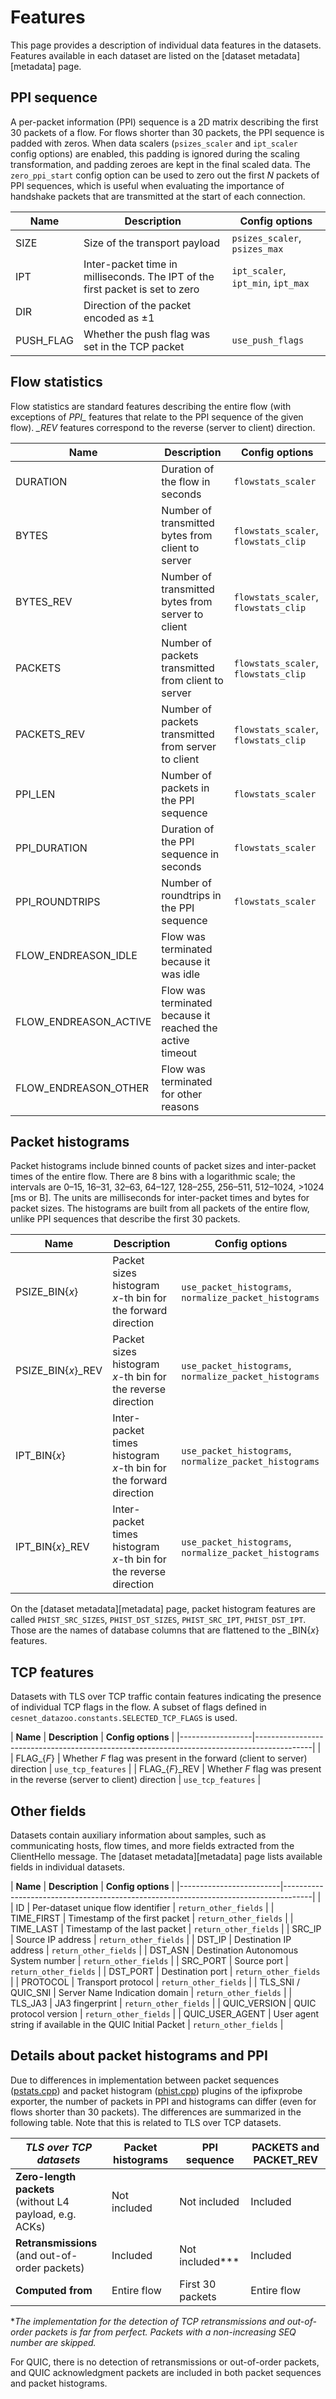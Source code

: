 # Features
This page provides a description of individual data features in the datasets. Features available in each dataset are listed on the [dataset metadata][metadata] page.

## PPI sequence
A per-packet information (PPI) sequence is a 2D matrix describing the first 30 packets of a flow. For flows shorter than 30 packets, the PPI sequence is padded with zeros.
When data scalers (`psizes_scaler` and `ipt_scaler` config options) are enabled, this padding is ignored during the scaling transformation, and padding zeroes are kept in the final scaled data.
The `zero_ppi_start` config option can be used to zero out the first *N* packets of PPI sequences, which is useful when evaluating the importance of handshake packets that are transmitted at the start of each connection.

| **Name**                | **Description**                                                                     | **Config options**                 |
|-------------------------|-------------------------------------------------------------------------------------|------------------------------------|
| SIZE                    | Size of the transport payload                                                       | `psizes_scaler`, `psizes_max`      |
| IPT                     | Inter-packet time in milliseconds. The IPT of the first packet is set to zero       | `ipt_scaler`, `ipt_min`, `ipt_max` |
| DIR                     | Direction of the packet encoded as ±1                                               |                                    |
| PUSH_FLAG               | Whether the push flag was set in the TCP packet                                     | `use_push_flags`                   |

## Flow statistics
Flow statistics are standard features describing the entire flow (with exceptions of *PPI_* features that relate to the PPI sequence of the given flow). *_REV* features correspond to the reverse (server to client) direction.

| **Name**                | **Description**                                                                     | **Config options**                   |
|-------------------------|-------------------------------------------------------------------------------------|--------------------------------------|
| DURATION                | Duration of the flow in seconds                                                     | `flowstats_scaler`                   |
| BYTES                   | Number of transmitted bytes from client to server                                   | `flowstats_scaler`, `flowstats_clip` |
| BYTES_REV               | Number of transmitted bytes from server to client                                   | `flowstats_scaler`, `flowstats_clip` |
| PACKETS                 | Number of packets transmitted from client to server                                 | `flowstats_scaler`, `flowstats_clip` |
| PACKETS_REV             | Number of packets transmitted from server to client                                 | `flowstats_scaler`, `flowstats_clip` |
| PPI_LEN                 | Number of packets in the PPI sequence                                               | `flowstats_scaler`                   |
| PPI_DURATION            | Duration of the PPI sequence in seconds                                             | `flowstats_scaler`                   |
| PPI_ROUNDTRIPS          | Number of roundtrips in the PPI sequence                                            | `flowstats_scaler`                   |
| FLOW_ENDREASON_IDLE     | Flow was terminated because it was idle                                             |                                      |
| FLOW_ENDREASON_ACTIVE   | Flow was terminated because it reached the active timeout                           |                                      |
| FLOW_ENDREASON_OTHER    | Flow was terminated for other reasons                                               |                                      |

## Packet histograms
Packet histograms include binned counts of packet sizes and inter-packet times of the entire flow.
There are 8 bins with a logarithmic scale; the intervals are 0–15, 16–31, 32–63, 64–127, 128–255, 256–511, 512–1024, >1024 [ms or B]. The units are milliseconds for inter-packet times and bytes for packet sizes.
The histograms are built from all packets of the entire flow, unlike PPI sequences that describe the first 30 packets.

| **Name**                | **Description**                                                                     |  **Config options**                                    |
|-------------------------|-------------------------------------------------------------------------------------|--------------------------------------------------------|
| PSIZE_BIN{*x*}          | Packet sizes histogram *x*-th bin for the forward direction                         | `use_packet_histograms`, `normalize_packet_histograms` |
| PSIZE_BIN{*x*}_REV      | Packet sizes histogram *x*-th bin for the reverse direction                         | `use_packet_histograms`, `normalize_packet_histograms` |
| IPT_BIN{*x*}            | Inter-packet times histogram *x*-th bin for the forward direction                   | `use_packet_histograms`, `normalize_packet_histograms` |
| IPT_BIN{*x*}_REV        | Inter-packet times histogram *x*-th bin for the reverse direction                   | `use_packet_histograms`, `normalize_packet_histograms` |

On the [dataset metadata][metadata] page, packet histogram features are called `PHIST_SRC_SIZES`, `PHIST_DST_SIZES`, `PHIST_SRC_IPT`, `PHIST_DST_IPT`. Those are the names of database columns that are flattened to the _BIN{*x*} features.

## TCP features
Datasets with TLS over TCP traffic contain features indicating the presence of individual TCP flags in the flow. A subset of flags defined in `cesnet_datazoo.constants.SELECTED_TCP_FLAGS` is used.

| **Name**         | **Description**                                                                            |  **Config options**             |
|------------------|--------------------------------------------------------------------------------------------|                                 |
| FLAG_{*F*}       | Whether *F* flag was present in the forward (client to server) direction                   | `use_tcp_features`              |
| FLAG_{*F*}_REV   | Whether *F* flag was present in the reverse (server to client) direction                   | `use_tcp_features`              |

## Other fields
Datasets contain auxiliary information about samples, such as communicating hosts, flow times, and more fields extracted from the ClientHello message. The [dataset metadata][metadata] page lists available fields in individual datasets. 

| **Name**                | **Description**                                                                     | **Config options**              |
|-------------------------|-------------------------------------------------------------------------------------|                                 |
| ID                      | Per-dataset unique flow identifier                                                  | `return_other_fields`           |
| TIME_FIRST              | Timestamp of the first packet                                                       | `return_other_fields`           |
| TIME_LAST               | Timestamp of the last packet                                                        | `return_other_fields`           |
| SRC_IP                  | Source IP address                                                                   | `return_other_fields`           |
| DST_IP                  | Destination IP address                                                              | `return_other_fields`           |
| DST_ASN                 | Destination Autonomous System number                                                | `return_other_fields`           |
| SRC_PORT                | Source port                                                                         | `return_other_fields`           |
| DST_PORT                | Destination port                                                                    | `return_other_fields`           |
| PROTOCOL                | Transport protocol                                                                  | `return_other_fields`           |
| TLS_SNI / QUIC_SNI      | Server Name Indication domain                                                       | `return_other_fields`           |
| TLS_JA3                 | JA3 fingerprint                                                                     | `return_other_fields`           |
| QUIC_VERSION            | QUIC protocol version                                                               | `return_other_fields`           |
| QUIC_USER_AGENT         | User agent string if available in the QUIC Initial Packet                           | `return_other_fields`           |
<!-- 
| APP                     | Web service label                                                                   |                                 |
| CATEGORY                | Service category label                                                              |                                 | 
-->

## Details about packet histograms and PPI
Due to differences in implementation between packet sequences ([pstats.cpp](https://github.com/CESNET/ipfixprobe/blob/master/process/pstats.cpp)) and packet histogram ([phist.cpp](https://github.com/CESNET/ipfixprobe/blob/master/process/phists.cpp)) plugins of the ipfixprobe exporter, the number of packets in PPI and histograms can differ (even for flows shorter than 30 packets). The differences are summarized in the following table.
Note that this is related to TLS over TCP datasets.

| *TLS over TCP datasets*                                       | Packet histograms | PPI sequence     | PACKETS and PACKET_REV |
|---------------------------------------------------------------|-------------------|------------------|------------------------|
| **Zero-length packets**<br>(without L4 payload, e.g. ACKs)    | Not included      | Not included     | Included               |
| **Retransmissions**<br>(and out-of-order packets)             | Included          | Not included*\** | Included               |
| **Computed from**                                             | Entire flow       | First 30 packets | Entire flow            |

**The implementation for the detection of TCP retransmissions and out-of-order packets is far from perfect. Packets with a non-increasing SEQ number are skipped.*

For QUIC, there is no detection of retransmissions or out-of-order packets, and QUIC acknowledgment packets are included in both packet sequences and packet histograms.